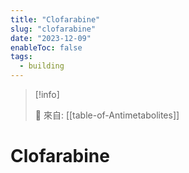 ```yaml
---
title: "Clofarabine"
slug: "clofarabine"
date: "2023-12-09"
enableToc: false
tags:
  - building
---
```


> [!info]
>
> 🌱 來自: [[table-of-Antimetabolites]]

# Clofarabine


